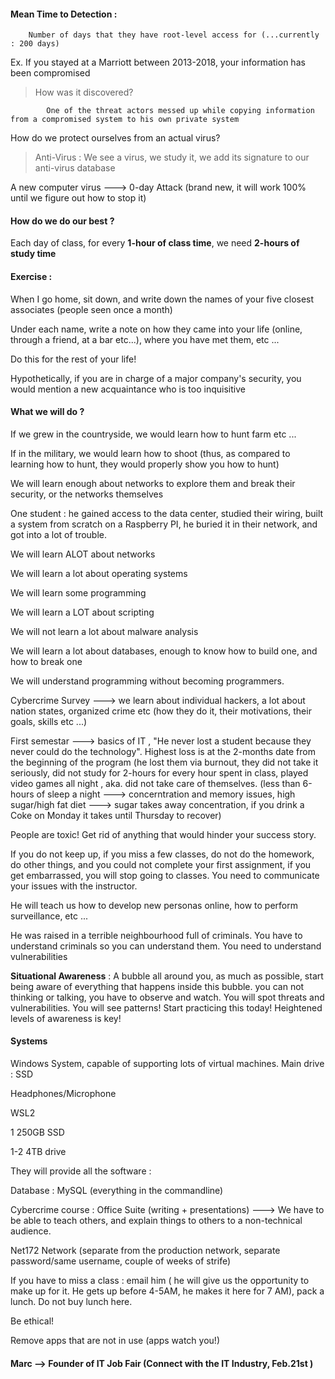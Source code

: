 

#### Mean Time to Detection :

		Number of days that they have root-level access for (...currently : 200 days)


Ex. If you stayed at a Marriott between 2013-2018, your information has been compromised 


> How was it discovered?


			One of the threat actors messed up while copying information from a compromised system to his own private system



How do we protect ourselves from an actual virus?


>Anti-Virus :
>We see a virus, we study it, we add its signature to our anti-virus database 



A new computer virus ---> 0-day Attack (brand new, it will work 100% until we figure out how to stop it)


#### How do we do our best ?


Each day of class, for every **1-hour of class time**, we need **2-hours of study time**



#### Exercise :


When I go home, sit down, and write down the names of your five closest associates (people seen once a month)



Under each name, write a note on how they came into your life (online, through a friend, at a bar etc...), where you have met them, etc ...


Do this for the rest of your life!


Hypothetically, if you are in charge of a major company's security, you would mention a new acquaintance who is too inquisitive



#### What we will do ?


If we grew in the countryside, we would learn how to hunt farm etc ...


If in the military, we would learn how to shoot (thus, as compared to learning how to hunt, they would properly show you how to hunt)


We will learn enough about networks to explore them and break their security, or the networks themselves


One student : he gained access to the data center, studied their wiring, built a system from scratch on a Raspberry PI, he buried it in their network, and got into a lot of trouble. 


We will learn ALOT about networks


We will learn a lot about operating systems


We will learn some programming


We will learn a LOT about scripting


We will not learn a lot about malware analysis


We will learn a lot about databases, enough to know how to build one, and how to break one


We will understand programming without becoming programmers. 


Cybercrime Survey ---> we learn about individual hackers, a lot about nation states, organized crime etc (how they do it, their motivations, their goals, skills etc ...)



First semestar ---> basics of IT , "He never lost a student because they never could do the technology". Highest loss is at the 2-months date from the beginning of the program (he lost them via burnout, they did not take it seriously, did not study for 2-hours for every hour spent in class, played video games all night , aka. did not take care of themselves. (less than 6-hours of sleep a night ---> concerntration and memory issues, high sugar/high fat diet ---> sugar takes away concentration, if you drink a Coke on Monday it takes until Thursday to recover)


People are toxic! Get rid of anything that would hinder your success story.


If you do not keep up, if you miss a few classes, do not do the homework, do other things, and you could not complete your first assignment, if you get embarrassed, you will stop going to classes. You need to communicate your issues with the instructor.


He will teach us how to develop new personas online, how to perform surveillance, etc ...


He was raised in a terrible neighbourhood full of criminals. You have to understand criminals so you can understand them. You need to understand vulnerabilities


**Situational Awareness** : A bubble all around you, as much as possible, start being aware of everything that happens inside this bubble. you can not thinking or talking, you have to observe and watch. You will spot threats and vulnerabilities. You will see patterns! Start practicing this today! Heightened levels of awareness is key!




#### Systems 


Windows System, capable of supporting lots of virtual machines. Main drive : SSD

Headphones/Microphone

WSL2 

1 250GB SSD

1-2 4TB drive


They will provide all the software :

Database : MySQL  (everything in the commandline)


Cybercrime course : Office Suite (writing + presentations) ---> We have to be able to teach others, and explain things to others to a non-technical audience.


Net172 Network (separate from the production network, separate password/same username, couple of weeks of strife)



If you have to miss a class : email him ( he will give us the opportunity to make up for it. He gets up before 4-5AM, he makes it here for 7 AM), pack a lunch. Do not buy lunch here.


Be ethical!


Remove apps that are not in use (apps watch you!)




#### Marc --> Founder of IT Job Fair (Connect with the IT Industry, Feb.21st )












